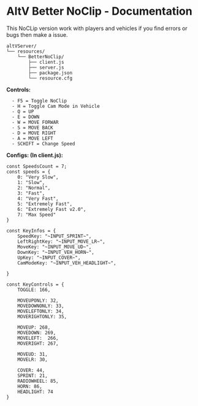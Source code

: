 # AltV Better NoClip - Documentation

This NoCLip version work with players and vehicles if you find errors or bugs then make a issue.

```
altVServer/
└── resources/
    └── BetterNoClip/
        ├── client.js
        ├── server.js
        ├── package.json
        └── resource.cfg
```

**Controls:**
```
  - F5 = Toggle NoClip
  - H = Toggle Cam Mode in Vehicle
  - Q = UP
  - E = DOWN
  - W = MOVE FORWAR
  - S = MOVE BACK
  - D = MOVE RIGHT
  - A = MOVE LEFT
  - SCHIFT = Change Speed
```

**Configs: (In client.js):**
```
const SpeedsCount = 7;
const speeds = {
    0: "Very Slow",
    1: "Slow",
    2: "Normal",
    3: "Fast",
    4: "Very Fast",
    5: "Extremely Fast",
    6: "Extremely Fast v2.0",
    7: "Max Speed"
}

const KeyInfos = {
    SpeedKey: "~INPUT_SPRINT~",
    LeftRightKey: "~INPUT_MOVE_LR~",
    MoveKey: "~INPUT_MOVE_UD~",
    DownKey: "~INPUT_VEH_HORN~",
    UpKey: "~INPUT_COVER~",
    CamModeKey: "~INPUT_VEH_HEADLIGHT~",

}

const KeyControls = {
    TOGGLE: 166,
    
    MOVEUPONLY: 32,
    MOVEDOWNONLY: 33,
    MOVELEFTONLY: 34,
    MOVERIGHTONLY: 35,

    MOVEUP: 268,
    MOVEDOWN: 269,
    MOVELEFT:  266,
    MOVERIGHT: 267,

    MOVEUD: 31,
    MOVELR: 30,

    COVER: 44,
    SPRINT: 21,
    RADIOWHEEL: 85,
    HORN: 86,
    HEADLIGHT: 74
}
```
